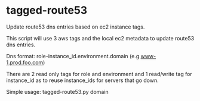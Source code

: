 # tagged-route53
Update route53 dns entries based on ec2 instance tags.

This script will use 3 aws tags and the local ec2 metadata to update route53 dns entries.

Dns format: role-instance_id.environment.domain (e.g www-1.prod.foo.com)

There are 2 read only tags for role and environment and 1 read/write tag for instance_id
as to reuse instance_ids for servers that go down.

Simple usage: tagged-route53.py domain


